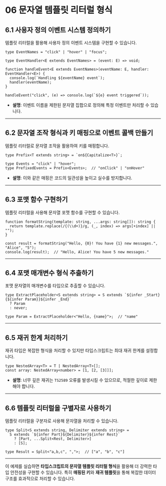 # 06 문자열 템플릿 리터럴 형식

## **6.1 사용자 정의 이벤트 시스템 정의하기**

템플릿 리터럴을 활용해 사용자 정의 이벤트 시스템을 구현할 수 있습니다.

```tsx
type EventNames = "click" | "hover" | "focus";

type EventHandler<E extends EventNames> = (event: E) => void;

function handleEvent<E extends EventNames>(eventName: E, handler: EventHandler<E>) {
  console.log(`Handling ${eventName} event`);
  handler(eventName);
}

handleEvent("click", (e) => console.log(`${e} event triggered`));

```

- **설명**: 이벤트 이름을 제한된 문자열 집합으로 정의해 특정 이벤트만 처리할 수 있습니다.

---

## **6.2 문자열 조작 형식과 키 매핑으로 이벤트 콜백 만들기**

템플릿 리터럴로 문자열 조작을 활용하여 키를 매핑합니다.

```tsx
type Prefix<T extends string> = `on${Capitalize<T>}`;

type Events = "click" | "hover";
type PrefixedEvents = Prefix<Events>;  // "onClick" | "onHover"

```

- **설명**: 이와 같은 매핑은 코드의 일관성을 높이고 실수를 방지합니다.

---

## **6.3 포맷 함수 구현하기**

템플릿 리터럴을 사용해 문자열 포맷 함수를 구현할 수 있습니다.

```tsx
function formatString(template: string, ...args: string[]): string {
  return template.replace(/{(\\d+)}/g, (_, index) => args[+index] || "");
}

const result = formatString("Hello, {0}! You have {1} new messages.", "Alice", "5");
console.log(result);  // "Hello, Alice! You have 5 new messages."

```

---

## **6.4 포맷 매개변수 형식 추출하기**

포맷 문자열의 매개변수를 타입으로 추출할 수 있습니다.

```tsx
type ExtractPlaceholder<S extends string> = S extends `${infer _Start}{${infer Param}}${infer _End}`
  ? Param
  : never;

type Param = ExtractPlaceholder<"Hello, {name}">;  // "name"

```

---

## **6.5 재귀 한계 처리하기**

재귀 타입은 복잡한 형식을 처리할 수 있지만 타입스크립트는 최대 재귀 한계를 설정합니다.

```tsx
type NestedArray<T> = T | NestedArray<T>[];
const array: NestedArray<number> = [1, [2, [3]]];

```

- **설명**: 너무 깊은 재귀는 `TS2589` 오류를 발생시킬 수 있으므로, 적절한 깊이로 제한해야 합니다.

---

## **6.6 템플릿 리터럴을 구별자로 사용하기**

템플릿 리터럴을 구분자로 사용해 문자열을 처리할 수 있습니다.

```tsx
type Split<S extends string, Delimiter extends string> =
  S extends `${infer Part}${Delimiter}${infer Rest}`
    ? [Part, ...Split<Rest, Delimiter>]
    : [S];

type Result = Split<"a,b,c", ",">;  // ["a", "b", "c"]

```

---

이 예제를 실습하면 **타입스크립트의 문자열 템플릿 리터럴 형식**을 활용해 더 강력한 타입 안전성을 구현할 수 있습니다. 특히 **매핑된 키**와 **재귀 템플릿**을 통해 복잡한 데이터 구조를 효과적으로 처리할 수 있습니다.